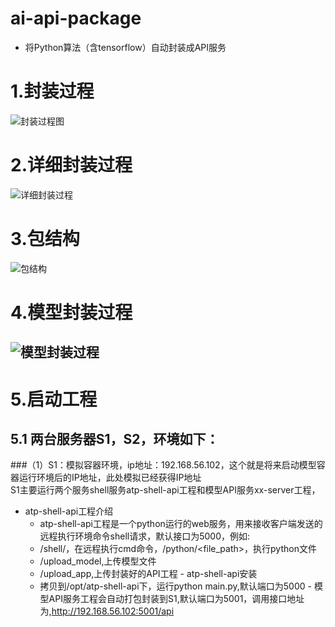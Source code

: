 # ai-api-package
* 将Python算法（含tensorflow）自动封装成API服务

# 1.封装过程
![封装过程图]('./images/proccess.png')
# 2.详细封装过程
![详细封装过程]('./images/process_detail.png')
# 3.包结构
![包结构]('./images/package.png')
# 4.模型封装过程
![模型封装过程]('./images/model_package.png')
---
# 5.启动工程
## 5.1 两台服务器S1，S2，环境如下：
###（1）S1：模拟容器环境，ip地址：192.168.56.102，这个就是将来启动模型容器运行环境后的IP地址，此处模拟已经获得IP地址  
S1主要运行两个服务shell服务atp-shell-api工程和模型API服务xx-server工程，
   - atp-shell-api工程介绍
     * atp-shell-api工程是一个python运行的web服务，用来接收客户端发送的远程执行环境命令shell请求，默认接口为5000，例如:
     * /shell/<cmd>，在远程执行cmd命令，/python/<file_path>，执行python文件</li>
     * /upload_model,上传模型文件
     * /upload_app,上传封装好的API工程
	- atp-shell-api安装
	 * 拷贝到/opt/atp-shell-api下，运行python main.py,默认端口为5000
    - 模型API服务工程会自动打包封装到S1,默认端口为5001，调用接口地址为,http://192.168.56.102:5001/api